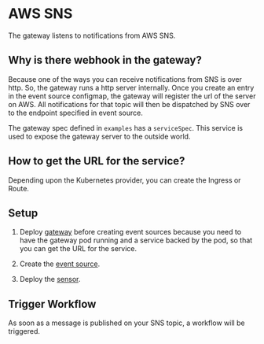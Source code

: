 # AWS SNS

The gateway listens to notifications from AWS SNS.

## Why is there webhook in the gateway?
Because one of the ways you can receive notifications from SNS is over http. So, the gateway runs a http server internally.
Once you create an entry in the event source configmap, the gateway will register the url of the server on AWS.
All notifications for that topic will then be dispatched by SNS over to the endpoint specified in event source.

The gateway spec defined in `examples` has a `serviceSpec`. This service is used to expose the gateway server to the outside world.

## How to get the URL for the service?
Depending upon the Kubernetes provider, you can create the Ingress or Route. 

## Setup

1. Deploy [gateway](https://github.com/argoproj/argo-events/tree/master/examples/gateways/aws-sns.yaml) before creating event sources because you need to have the gateway pod running and a service backed by the pod, so that you can get the URL for the service. 

2. Create the [event source](https://github.com/argoproj/argo-events/tree/master/examples/event-sources/aws-sns.yaml).

3. Deploy the [sensor](https://github.com/argoproj/argo-events/tree/master/examples/sensors/aws-sns.yaml).

## Trigger Workflow

As soon as a message is published on your SNS topic, a workflow will be triggered.
 